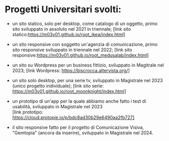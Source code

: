 #  Progetti Universitari svolti:
- un sito statico, solo per desktop, come catalogo di un oggetto, primo sito sviluppato in assoluto nel 2021 in triennale;
[link sito statico:https://m03v01.github.io/root_ikea/index.html]

- un sito responsive con soggetto un'agenzia di comunicazione, primo sito responsive sviluppato in triennale nel 2022;
[link sito responsive:https://m03v01.github.io/root_medusalab/index.html]

- un sito su Wordpress per un business fittizio, sviluppato in Magitrale nel 2023;
[link Wordpress: https://biscrocca.altervista.org/]

- un sito solo desktop, per una serie tv, sviluppato in Magistrale nel 2023 (unico progetto individuale);
[link sito serie: https://m03v01.github.io/root_moonknight/index.html]

- un prototipo di un'app per la quale abbiamo anche fatto i test di usabilità, sviluppato in Magistrale nel 2023  
[link prototipo: https://cloud.protopie.io/p/bdc8ad30b29e6490aa2fb727]

- il sito responsive fatto per il progetto di Comunicazione Visiva, "Gemtopia" (ancora da inserire), sviluppato in Magistrale nel 2024.
